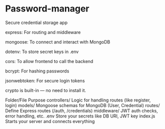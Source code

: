 # Password-manager
Secure credential storage app

express: For routing and middleware

mongoose: To connect and interact with MongoDB

dotenv: To store secret keys in .env

cors: To allow frontend to call the backend

bcrypt: For hashing passwords

jsonwebtoken: For secure login tokens

crypto is built-in — no need to install it.


Folder/File	Purpose
controllers/	Logic for handling routes (like register, login)
models/	Mongoose schemas for MongoDB (User, Credential)
routes/	Define Express routes (/auth, /credentials)
middleware/	JWT auth checks, error handling, etc.
.env	Store your secrets like DB URI, JWT key
index.js	Starts your server and connects everything



